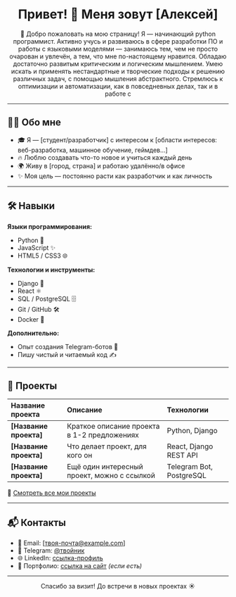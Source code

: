 <h1 align="center">Привет! 👋 Меня зовут [Алексей]</h1>

<p align="center">
  🚀 Добро пожаловать на мою страницу! Я — начинающий python программист. Активно учусь и развиваюсь в сфере разработки ПО
и работы с языковыми моделями — занимаюсь тем, чем не просто очарован и увлечён, а
тем, что мне по-настоящему нравится. Обладаю достаточно развитым критическим и
логическим мышлением. Умею искать и применять нестандартные и творческие подходы к
решению различных задач, с помощью мышления абстрактного. Стремлюсь к оптимизации
и автоматизации, как в повседневных делах, так и в работе с 
</p>

---

## 🧑‍💻 Обо мне

- 🎓 Я — [студент/разработчик] с интересом к [области интересов: веб-разработка, машинное обучение, геймдев...]
- 🔥 Люблю создавать что-то новое и учиться каждый день
- 🌍 Живу в [город, страна] и работаю удалённо/в офисе
- ✨ Моя цель — постоянно расти как разработчик и как личность

---

## 🛠️ Навыки

**Языки программирования:**
- Python 🐍
- JavaScript ✨
- HTML5 / CSS3 🌐

**Технологии и инструменты:**
- Django 🧩
- React ⚛️
- SQL / PostgreSQL 🗄️
- Git / GitHub 🛠️
- Docker 🐳

**Дополнительно:**
- Опыт создания Telegram-ботов 🤖
- Пишу чистый и читаемый код ✍️

---

## 🚀 Проекты

| Название проекта | Описание | Технологии |
|:-----------------|:---------|:-----------|
| **[Название проекта]** | Краткое описание проекта в 1-2 предложениях | Python, Django |
| **[Название проекта]** | Что делает проект, для кого он | React, Django REST API |
| **[Название проекта]** | Ещё один интересный проект, можно с ссылкой | Telegram Bot, PostgreSQL |

📂 [Смотреть все мои проекты](https://github.com/ТвойПрофиль?tab=repositories)

---

## 📬 Контакты

- 📧 Email: [твоя-почта@example.com]
- 💬 Telegram: [@твойник](https://t.me/твойник)
- 🌐 LinkedIn: [ссылка-профиль](https://linkedin.com/in/твоя-ссылка)
- 🔗 Портфолио: [ссылка на сайт](https://твоя-ссылка.com) *(если есть)*

---

<p align="center">
  Спасибо за визит! До встречи в новых проектах ☀️
</p>

